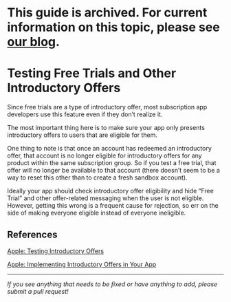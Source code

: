 # This guide is archived. For current information on this topic, please see [our blog](https://www.revenuecat.com/blog/engineering/the-ultimate-guide-to-subscription-testing-on-ios/).

# Testing Free Trials and Other Introductory Offers

Since free trials are a type of introductory offer, most subscription app developers use this feature even if they don’t realize it.

The most important thing here is to make sure your app only presents introductory offers to users that are eligible for them.

One thing to note is that once an account has redeemed an introductory offer, that account is no longer eligible for introductory offers for any product within the same subscription group. So if you test a free trial, that offer will no longer be available to that account (there doesn’t seem to be a way to reset this other than to create a fresh sandbox account).

Ideally your app should check introductory offer eligibility and hide “Free Trial” and other offer-related messaging when the user is not eligible. However, getting this wrong is a frequent cause for rejection, so err on the side of making everyone eligible instead of everyone ineligible.

## References

[Apple: Testing Introductory Offers](https://developer.apple.com/documentation/storekit/in-app_purchase/testing_introductory_offers)

[Apple: Implementing Introductory Offers in Your App](https://developer.apple.com/documentation/storekit/in-app_purchase/subscriptions_and_offers/implementing_introductory_offers_in_your_app)


___________________________________________________________________
_If you see anything that needs to be fixed or have anything to add, please submit a pull request!_